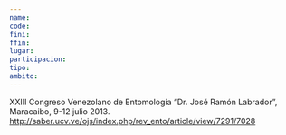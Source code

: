 ```yaml
---
name:
code:
fini:
ffin:
lugar:
participacion:
tipo:
ambito:
---
```

XXIII Congreso Venezolano de Entomología “Dr. José Ramón Labrador”, Maracaibo, 9-12 julio 2013.
http://saber.ucv.ve/ojs/index.php/rev_ento/article/view/7291/7028

